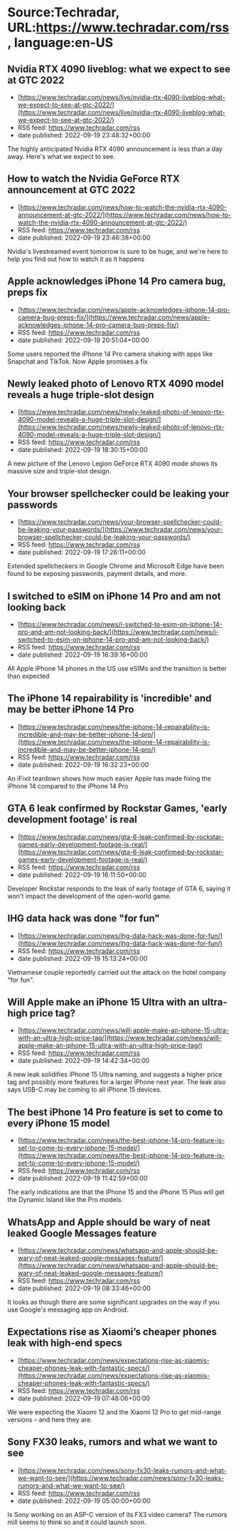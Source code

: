 # Source:Techradar, URL:https://www.techradar.com/rss, language:en-US

## Nvidia RTX 4090 liveblog: what we expect to see at GTC 2022
 - [https://www.techradar.com/news/live/nvidia-rtx-4090-liveblog-what-we-expect-to-see-at-gtc-2022/](https://www.techradar.com/news/live/nvidia-rtx-4090-liveblog-what-we-expect-to-see-at-gtc-2022/)
 - RSS feed: https://www.techradar.com/rss
 - date published: 2022-09-19 23:48:32+00:00

The highly anticipated Nvidia RTX 4090 announcement is less than a day away. Here's what we expect to see.

## How to watch the Nvidia GeForce RTX announcement at GTC 2022
 - [https://www.techradar.com/news/how-to-watch-the-nvidia-rtx-4090-announcement-at-gtc-2022/](https://www.techradar.com/news/how-to-watch-the-nvidia-rtx-4090-announcement-at-gtc-2022/)
 - RSS feed: https://www.techradar.com/rss
 - date published: 2022-09-19 23:46:38+00:00

Nvidia's livestreamed event tomorrow is sure to be huge, and we're here to help you find out how to watch it as it happens

## Apple acknowledges iPhone 14 Pro camera bug, preps fix
 - [https://www.techradar.com/news/apple-acknowledges-iphone-14-pro-camera-bug-preps-fix/](https://www.techradar.com/news/apple-acknowledges-iphone-14-pro-camera-bug-preps-fix/)
 - RSS feed: https://www.techradar.com/rss
 - date published: 2022-09-19 20:51:04+00:00

Some users reported the iPhone 14 Pro camera shaking with apps like Snapchat and TikTok. Now Apple promises a fix

## Newly leaked photo of Lenovo RTX 4090 model reveals a huge triple-slot design
 - [https://www.techradar.com/news/newly-leaked-photo-of-lenovo-rtx-4090-model-reveals-a-huge-triple-slot-design/](https://www.techradar.com/news/newly-leaked-photo-of-lenovo-rtx-4090-model-reveals-a-huge-triple-slot-design/)
 - RSS feed: https://www.techradar.com/rss
 - date published: 2022-09-19 18:30:15+00:00

A new picture of the Lenovo Legion GeForce RTX 4090 mode shows its massive size and triple-slot design.

## Your browser spellchecker could be leaking your passwords
 - [https://www.techradar.com/news/your-browser-spellchecker-could-be-leaking-your-passwords/](https://www.techradar.com/news/your-browser-spellchecker-could-be-leaking-your-passwords/)
 - RSS feed: https://www.techradar.com/rss
 - date published: 2022-09-19 17:26:11+00:00

Extended spellcheckers in Google Chrome and Microsoft Edge have been found to be exposing passwords, payment details, and more.

## I switched to eSIM on iPhone 14 Pro and am not looking back
 - [https://www.techradar.com/news/i-switched-to-esim-on-iphone-14-pro-and-am-not-looking-back/](https://www.techradar.com/news/i-switched-to-esim-on-iphone-14-pro-and-am-not-looking-back/)
 - RSS feed: https://www.techradar.com/rss
 - date published: 2022-09-19 16:39:16+00:00

All Apple iPhone 14 phones in the US use eSIMs and the transition is better than expected

## The iPhone 14 repairability is 'incredible' and may be better iPhone 14 Pro
 - [https://www.techradar.com/news/the-iphone-14-repairability-is-incredible-and-may-be-better-iphone-14-pro/](https://www.techradar.com/news/the-iphone-14-repairability-is-incredible-and-may-be-better-iphone-14-pro/)
 - RSS feed: https://www.techradar.com/rss
 - date published: 2022-09-19 16:32:23+00:00

An iFixit teardown shows how much easier Apple has made fixing the iPhone 14 compared to the iPhone 14 Pro

## GTA 6 leak confirmed by Rockstar Games, 'early development footage' is real
 - [https://www.techradar.com/news/gta-6-leak-confirmed-by-rockstar-games-early-development-footage-is-real/](https://www.techradar.com/news/gta-6-leak-confirmed-by-rockstar-games-early-development-footage-is-real/)
 - RSS feed: https://www.techradar.com/rss
 - date published: 2022-09-19 16:11:50+00:00

Developer Rockstar responds to the leak of early footage of GTA 6, saying it won't impact the development of the open-world game.

## IHG data hack was done "for fun"
 - [https://www.techradar.com/news/ihg-data-hack-was-done-for-fun/](https://www.techradar.com/news/ihg-data-hack-was-done-for-fun/)
 - RSS feed: https://www.techradar.com/rss
 - date published: 2022-09-19 15:13:24+00:00

Vietnamese couple reportedly carried out the attack on the hotel company "for fun".

## Will Apple make an iPhone 15 Ultra with an ultra-high price tag?
 - [https://www.techradar.com/news/will-apple-make-an-iphone-15-ultra-with-an-ultra-high-price-tag/](https://www.techradar.com/news/will-apple-make-an-iphone-15-ultra-with-an-ultra-high-price-tag/)
 - RSS feed: https://www.techradar.com/rss
 - date published: 2022-09-19 14:42:34+00:00

A new leak solidifies iPhone 15 Ultra naming, and suggests a higher price tag and possibly more features for a larger iPhone next year. The leak also says USB-C may be coming to all iPhone 15 devices.

## The best iPhone 14 Pro feature is set to come to every iPhone 15 model
 - [https://www.techradar.com/news/the-best-iphone-14-pro-feature-is-set-to-come-to-every-iphone-15-model/](https://www.techradar.com/news/the-best-iphone-14-pro-feature-is-set-to-come-to-every-iphone-15-model/)
 - RSS feed: https://www.techradar.com/rss
 - date published: 2022-09-19 11:42:59+00:00

The early indications are that the iPhone 15 and the iPhone 15 Plus will get the Dynamic Island like the Pro models.

## WhatsApp and Apple should be wary of neat leaked Google Messages feature
 - [https://www.techradar.com/news/whatsapp-and-apple-should-be-wary-of-neat-leaked-google-messages-feature/](https://www.techradar.com/news/whatsapp-and-apple-should-be-wary-of-neat-leaked-google-messages-feature/)
 - RSS feed: https://www.techradar.com/rss
 - date published: 2022-09-19 08:33:46+00:00

It looks as though there are some significant upgrades on the way if you use Google's messaging app on Android.

## Expectations rise as Xiaomi’s cheaper phones leak with high-end specs
 - [https://www.techradar.com/news/expectations-rise-as-xiaomis-cheaper-phones-leak-with-fantastic-specs/](https://www.techradar.com/news/expectations-rise-as-xiaomis-cheaper-phones-leak-with-fantastic-specs/)
 - RSS feed: https://www.techradar.com/rss
 - date published: 2022-09-19 07:48:06+00:00

We were expecting the Xiaomi 12 and the Xiaomi 12 Pro to get mid-range versions – and here they are.

## Sony FX30 leaks, rumors and what we want to see
 - [https://www.techradar.com/news/sony-fx30-leaks-rumors-and-what-we-want-to-see/](https://www.techradar.com/news/sony-fx30-leaks-rumors-and-what-we-want-to-see/)
 - RSS feed: https://www.techradar.com/rss
 - date published: 2022-09-19 05:00:00+00:00

Is Sony working on an ASP-C version of its FX3 video camera? The rumors mill seems to think so and it could launch soon.

